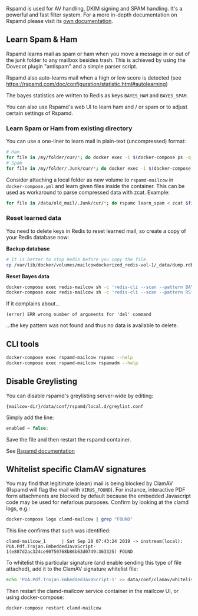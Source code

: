 Rspamd is used for AV handling, DKIM signing and SPAM handling. It's a powerful and fast filter system. For a more in-depth documentation on Rspamd please visit its [own documentation](https://rspamd.com/doc/index.html).

## Learn Spam & Ham

Rspamd learns mail as spam or ham when you move a message in or out of the junk folder to any mailbox besides trash.
This is achieved by using the Dovecot plugin "antispam" and a simple parser script.

Rspamd also auto-learns mail when a high or low score is detected (see https://rspamd.com/doc/configuration/statistic.html#autolearning)

The bayes statistics are written to Redis as keys `BAYES_HAM` and `BAYES_SPAM`.

You can also use Rspamd's web UI to learn ham and / or spam or to adjust certain settings of Rspamd.

### Learn Spam or Ham from existing directory

You can use a one-liner to learn mail in plain-text (uncompressed) format:

```bash
# Ham
for file in /my/folder/cur/*; do docker exec -i $(docker-compose ps -q rspamd-mailcow) rspamc learn_ham < $file; done
# Spam
for file in /my/folder/.Junk/cur/*; do docker exec -i $(docker-compose ps -q rspamd-mailcow) rspamc learn_spam < $file; done
```

Consider attaching a local folder as new volume to `rspamd-mailcow` in `docker-compose.yml` and learn given files inside the container. This can be used as workaround to parse compressed data with zcat. Example:

```bash
for file in /data/old_mail/.Junk/cur/*; do rspamc learn_spam < zcat $file; done
```

### Reset learned data

You need to delete keys in Redis to reset learned mail, so create a copy of your Redis database now:

**Backup database**

```bash
# It is better to stop Redis before you copy the file.
cp /var/lib/docker/volumes/mailcowdockerized_redis-vol-1/_data/dump.rdb /root/
```

**Reset Bayes data**

```bash
docker-compose exec redis-mailcow sh -c 'redis-cli --scan --pattern BAYES_* | xargs redis-cli del'
docker-compose exec redis-mailcow sh -c 'redis-cli --scan --pattern RS* | xargs redis-cli del'
```

If it complains about...

```text
(error) ERR wrong number of arguments for 'del' command
```

...the key pattern was not found and thus no data is available to delete.


## CLI tools

```bash
docker-compose exec rspamd-mailcow rspamc --help
docker-compose exec rspamd-mailcow rspamadm --help
```

## Disable Greylisting

You can disable rspamd's greylisting server-wide by editing:

`{mailcow-dir}/data/conf/rspamd/local.d/greylist.conf`

Simply add the line:

```cpp
enabled = false;
```

Save the file and then restart the rspamd container.

See [Rspamd documentation](https://rspamd.com/doc/index.html)

## Whitelist specific ClamAV signatures

You may find that legitimate (clean) mail is being blocked by ClamAV (Rspamd will flag the mail with `VIRUS_FOUND`). For instance, interactive PDF form attachments are blocked by default because the embedded Javascript code may be used for nefarious purposes. Confirm by looking at the clamd logs, e.g.:

```bash
docker-compose logs clamd-mailcow | grep "FOUND"
```

This line confirms that such was identified:

```text
clamd-mailcow_1      | Sat Sep 28 07:43:24 2019 -> instream(local): PUA.Pdf.Trojan.EmbeddedJavaScript-1(e887d2ac324ce90750768b86b63d0749:363325) FOUND
```

To whitelist this particular signature (and enable sending this type of file attached), add it to the ClamAV signature whitelist file:

```bash
echo 'PUA.Pdf.Trojan.EmbeddedJavaScript-1' >> data/conf/clamav/whitelist.ign2
```

Then restart the clamd-mailcow service container in the mailcow UI, or using docker-compose:

```bash
docker-compose restart clamd-mailcow
```

